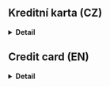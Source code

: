 ## Kreditní karta (CZ)

<details>
  <summary><b>Detail</b></summary>

  **Jedná se projekt v průběhu kurzu React2. Slouží k zopakování zopakování doposud získaných znalostí.**
  **Je postaven na Vite balíčku.**
  
  Pro spuštění projektu stačí v terminálu zadat příkaz:
  **npm run dev**

  Následně se v terminálu zobrazí adresa. Aby ji bylo možné v prohlížeči zobrazit, je nutné při kliku na na ní držet **ctrl/cmd**.

  Originální zadání projektu:
  1. Vytvořte komponentu pro pohodlné zadávání čísla kreditní karty. Komponenta nechť zobrazí vedle sebe čtyří textová pole, každé pro jednu čtveřici čísel. Vždy když uživatel vyplní čtyři čísla do jednoho pole, focus se automaticky přesune na další pole.


</details>

## Credit card (EN)

<details>
  <summary><b>Detail</b></summary>

**This is a project during the React2 course. It is used to review the knowledge.**
**For the features which are not part of the original assignment no procedure was created. Their creation was based on a voluntary basis. There was only a written assignment.**

To start the project, just enter the following command in the terminal: **npm run dev**

The address is then displayed in the terminal. To view it in the browser, you must hold ctrl/cmd while clicking on it.

Create a component for convenient entry of credit card number. Have the component display four text boxes side by side, each for one quad of the numbers. Each time the user fills in four numbers in one field, the focus automatically moves to the next field.
   

</details>

